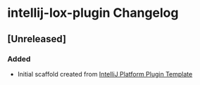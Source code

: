 <!-- Keep a Changelog guide -> https://keepachangelog.com -->

# intellij-lox-plugin Changelog

## [Unreleased]
### Added
- Initial scaffold created from [IntelliJ Platform Plugin Template](https://github.com/JetBrains/intellij-platform-plugin-template)
